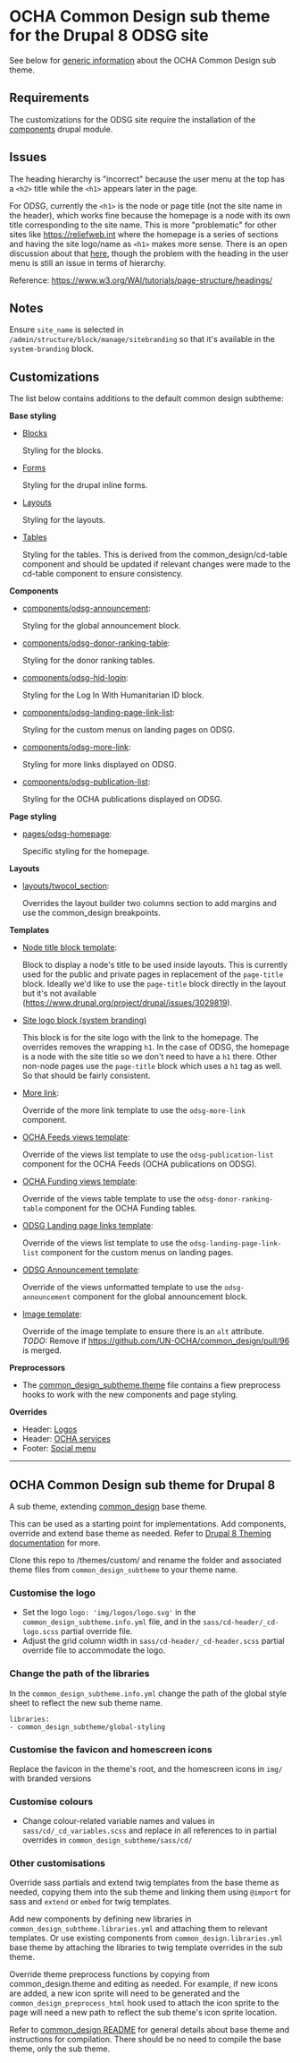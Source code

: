 OCHA Common Design sub theme for the Drupal 8 ODSG site
=======================================================

See below for [generic information](#ocha-common-design-sub-theme-for-drupal-8)
about the OCHA Common Design sub theme.

Requirements
------------

The customizations for the ODSG site require the installation of the
[components](https://www.drupal.org/project/components) drupal module.

Issues
------

The heading hierarchy is "incorrect" because the user menu at the top has a `<h2>`
title while the `<h1>` appears later in the page.

For ODSG, currently the `<h1>` is the node or page title (not the site name in
the header), which works fine because the homepage is a node with its own title
corresponding to the site name. This is more "problematic" for other sites like
https://reliefweb.int where the homepage is a series of sections and having the
site logo/name as `<h1>` makes more sense. There is an open discussion about that
[here](https://humanitarian.atlassian.net/browse/WHD-2), though the problem with
the heading in the user menu is still an issue in terms of hierarchy.

Reference: https://www.w3.org/WAI/tutorials/page-structure/headings/

Notes
-----

Ensure `site_name` is selected in `/admin/structure/block/manage/sitebranding`
so that it's available in the `system-branding` block.

Customizations
--------------

The list below contains additions to the default common design subtheme:

**Base styling**

- [Blocks](sass/components/_blocks.css)

  Styling for the blocks.

- [Forms](sass/components/_forms.css)

  Styling for the drupal inline forms.

- [Layouts](sass/components/_layouts.css)

  Styling for the layouts.

- [Tables](sass/components/_tables.css)

  Styling for the tables. This is derived from the common_design/cd-table
  component and should be updated if relevant changes were made to the
  cd-table component to ensure consistency.

**Components**

- [components/odsg-announcement](components/odsg-announcement):

  Styling for the global announcement block.

- [components/odsg-donor-ranking-table](components/odsg-donor-ranking-table):

  Styling for the donor ranking tables.

- [components/odsg-hid-login](components/odsg-hid-login):

  Styling for the Log In With Humanitarian ID block.

- [components/odsg-landing-page-link-list](components/odsg-landing-page-link-list):

  Styling for the custom menus on landing pages on ODSG.

- [components/odsg-more-link](components/odsg-more-link):

  Styling for more links displayed on ODSG.

- [components/odsg-publication-list](components/odsg-publication-list):

  Styling for the OCHA publications displayed on ODSG.

**Page styling**

- [pages/odsg-homepage](components/odsg-homepage):

  Specific styling for the homepage.

**Layouts**

- [layouts/twocol_section](layouts/twocol_section):

  Overrides the layout builder two columns section to add margins and use the
  common_design breakpoints.

**Templates**

- [Node title block template](templates/block/block--field-block--node--title.html.twig):

  Block to display a node's title to be used inside layouts. This is currently
  used for the public and private pages in replacement of the `page-title`
  block. Ideally we'd like to use the `page-title` block directly in the layout
  but it's not available (https://www.drupal.org/project/drupal/issues/3029819).

- [Site logo block (system branding)](templates/block/block--system-branding-block.html.twig)

  This block is for the site logo with the link to the homepage. The overrides
  removes the wrapping `h1`.
  In the case of ODSG, the homepage is a node with the site title so we
  don't need to have a `h1` there. Other non-node pages use the `page-title`
  block which uses a `h1` tag as well. So that should be fairly consistent.

- [More link](templates/form/container--more-link.twig):

  Override of the more link template to use the `odsg-more-link` component.

- [OCHA Feeds views template](templates/views/views-view-list--ocha-feeds.html.twig):

  Override of the views list template to use the `odsg-publication-list`
  component for the OCHA Feeds (OCHA publications on ODSG).

- [OCHA Funding views template](templates/views/views-view-table--ocha-funding.html.twig):

  Override of the views table template to use the `odsg-donor-ranking-table`
  component for the OCHA Funding tables.

- [ODSG Landing page links template](templates/views/views-view-list--odsg-landing-page-links.html.twig):

  Override of the views list template to use the `odsg-landing-page-link-list`
  component for the custom menus on landing pages.

- [ODSG Announcement template](templates/views/views-view-unformatted--odsg-announcement.html.twig):

  Override of the views unformatted template to use the `odsg-announcement`
  component for the global announcement block.

- [Image template](templates/field/image.html.twig):

  Override of the image template to ensure there is an `alt` attribute.
  *TODO:* Remove if https://github.com/UN-OCHA/common_design/pull/96 is merged.

**Preprocessors**

- The [common_design_subtheme.theme](common_design_subtheme.theme) file contains
  a fiew preprocess hooks to work with the new components and page styling.

**Overrides**

- Header: [Logos](img/logos)
- Header: [OCHA services](templates/cd/cd-header/cd-ocha.html.twig)
- Footer: [Social menu](templates/cd/cd-footer/cd-social-menu.html.twig)

---

## OCHA Common Design sub theme for Drupal 8

A sub theme, extending [common_design](https://github.com/UN-OCHA/common_design) base theme.

This can be used as a starting point for implementations. Add components, override and extend base theme as needed. Refer to [Drupal 8 Theming documentation](https://www.drupal.org/docs/8/theming) for more.

Clone this repo to /themes/custom/ and rename the folder and associated theme files from
`common_design_subtheme` to your theme name.

### Customise the logo

- Set the logo `logo: 'img/logos/logo.svg'` in the `common_design_subtheme.info.yml` file, and in the `sass/cd-header/_cd-logo.scss` partial override file.
- Adjust the grid column width in `sass/cd-header/_cd-header.scss` partial override file to accommodate the logo.

### Change the path of the libraries

In the `common_design_subtheme.info.yml` change the path of the global style sheet to reflect the new sub theme name.

```
libraries:
- common_design_subtheme/global-styling
```

### Customise the favicon and homescreen icons

Replace the favicon in the theme's root, and the homescreen icons in `img/` with branded versions

### Customise colours

- Change colour-related variable names and values in `sass/cd/_cd_variables.scss` and replace in all references to in partial overrides in `common_design_subtheme/sass/cd/`

### Other customisations

Override sass partials and extend twig templates from the base theme as needed, copying them into the sub theme and linking them using `@import` for sass and `extend` or `embed` for twig templates.

Add new components by defining new libraries in `common_design_subtheme.libraries.yml` and attaching them to relevant templates. Or use existing components from `common_design.libraries.yml` base theme by attaching the libraries to twig template overrides in the sub theme.

Override theme preprocess functions by copying from common_design.theme and editing as needed. For example, if new icons are added, a new icon sprite will need to be generated and the `common_design_preprocess_html` hook used to attach the icon sprite to the page will need a new path to reflect the sub theme's icon sprite location.

Refer to [common_design README](https://github.com/UN-OCHA/common_design/#ocha-common-design-base-theme-for-drupal-8) for general details about base theme and instructions for compilation. There should be no need to compile the base theme, only the sub theme.
